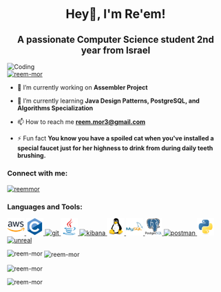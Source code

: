 <h1 align="center">Hey👋, I'm Re'em!</h1>
<h2 align="center">A passionate Computer Science student 2nd year from Israel</h2>
<img align="right" alt="Coding" width="600" src="https://miro.medium.com/v2/resize:fit:828/0*fhD5MEN7pMqfC1Am.gif">


<p align="left"> <a href="https://github.com/ryo-ma/github-profile-trophy"><img src="https://github-profile-trophy.vercel.app/?username=reem-mor" alt="reem-mor" /></a> </p>

- 🔭 I’m currently working on **Assembler Project**

- 🌱 I’m currently learning **Java Design Patterns, PostgreSQL, and Algorithms Specialization**

- 📫 How to reach me **reem.mor3@gmail.com**

- ⚡ Fun fact **You know you have a spoiled cat when you've installed a special faucet just for her highness to drink from during daily teeth brushing.**

<h3 align="left">Connect with me:</h3>
<p align="left">
<a href="https://linkedin.com/in/reemmor" target="blank"><img align="center" src="https://raw.githubusercontent.com/rahuldkjain/github-profile-readme-generator/master/src/images/icons/Social/linked-in-alt.svg" alt="reemmor" height="30" width="40" /></a>
</p>

<h3 align="left">Languages and Tools:</h3>
<p align="left"> <a href="https://aws.amazon.com" target="_blank" rel="noreferrer"> <img src="https://raw.githubusercontent.com/devicons/devicon/master/icons/amazonwebservices/amazonwebservices-original-wordmark.svg" alt="aws" width="40" height="40"/> </a> <a href="https://www.cprogramming.com/" target="_blank" rel="noreferrer"> <img src="https://raw.githubusercontent.com/devicons/devicon/master/icons/c/c-original.svg" alt="c" width="40" height="40"/> </a> <a href="https://git-scm.com/" target="_blank" rel="noreferrer"> <img src="https://www.vectorlogo.zone/logos/git-scm/git-scm-icon.svg" alt="git" width="40" height="40"/> </a> <a href="https://www.java.com" target="_blank" rel="noreferrer"> <img src="https://raw.githubusercontent.com/devicons/devicon/master/icons/java/java-original.svg" alt="java" width="40" height="40"/> </a> <a href="https://www.elastic.co/kibana" target="_blank" rel="noreferrer"> <img src="https://www.vectorlogo.zone/logos/elasticco_kibana/elasticco_kibana-icon.svg" alt="kibana" width="40" height="40"/> </a> <a href="https://www.linux.org/" target="_blank" rel="noreferrer"> <img src="https://raw.githubusercontent.com/devicons/devicon/master/icons/linux/linux-original.svg" alt="linux" width="40" height="40"/> </a> <a href="https://www.mysql.com/" target="_blank" rel="noreferrer"> <img src="https://raw.githubusercontent.com/devicons/devicon/master/icons/mysql/mysql-original-wordmark.svg" alt="mysql" width="40" height="40"/> </a> <a href="https://www.postgresql.org" target="_blank" rel="noreferrer"> <img src="https://raw.githubusercontent.com/devicons/devicon/master/icons/postgresql/postgresql-original-wordmark.svg" alt="postgresql" width="40" height="40"/> </a> <a href="https://postman.com" target="_blank" rel="noreferrer"> <img src="https://www.vectorlogo.zone/logos/getpostman/getpostman-icon.svg" alt="postman" width="40" height="40"/> </a> <a href="https://www.python.org" target="_blank" rel="noreferrer"> <img src="https://raw.githubusercontent.com/devicons/devicon/master/icons/python/python-original.svg" alt="python" width="40" height="40"/> </a> <a href="https://unrealengine.com/" target="_blank" rel="noreferrer"> <img src="https://raw.githubusercontent.com/kenangundogan/fontisto/036b7eca71aab1bef8e6a0518f7329f13ed62f6b/icons/svg/brand/unreal-engine.svg" alt="unreal" width="40" height="40"/> </a> </p>

<p><img align="left" src="https://github-readme-stats.vercel.app/api/top-langs?username=reem-mor&show_icons=true&locale=en&layout=compact" alt="reem-mor" /></p>

<p>&nbsp;<img align="center" src="https://github-readme-stats.vercel.app/api?username=reem-mor&show_icons=true&locale=en" alt="reem-mor" /></p>

<p><img align="center" src="https://github-readme-streak-stats.herokuapp.com/?user=reem-mor&" alt="reem-mor" /></p>

<p align="left"> <img src="https://komarev.com/ghpvc/?username=reem-mor&label=Profile%20views&color=0e75b6&style=flat" alt="reem-mor" /> </p>

